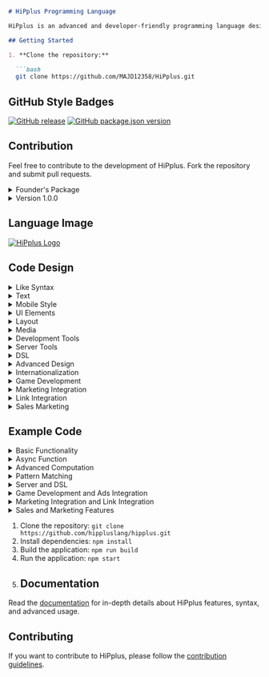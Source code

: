  ```markdown
# HiPplus Programming Language

HiPplus is an advanced and developer-friendly programming language designed for concurrent and functional development.

## Getting Started

1. **Clone the repository:**

   ```bash
   git clone https://github.com/MAJD12358/HiPplus.git
   ```

## GitHub Style Badges

[![GitHub release](https://img.shields.io/github/release/MAJD12358/HiPplus.svg)](https://github.com/MAJD12358/HiPplus/releases)
[![GitHub package.json version](https://img.shields.io/github/package-json/v/MAJD12358/HiPplus.svg)](https://github.com/MAJD12358/HiPplus)

## Contribution

Feel free to contribute to the development of HiPplus. Fork the repository and submit pull requests.

<details>
<summary>Founder's Package</summary>

- [![HiPplus Founder's Package](https://img.shields.io/badge/HiPplus-Founder's%20Package-blue)](https://github.com/MAJD12358/HiPplus/packages/123456)
  - Advanced features for concurrent and functional programming.
</details>

<details>
<summary>Version 1.0.0</summary>

- [![HiPplus v1.0.0](https://img.shields.io/badge/HiPplus-v1.0.0-green)](https://github.com/MAJD12358/HiPplus/releases/tag/v1.0.0)
  - Initial release.
</details>

## Language Image

[![HiPplus Logo](https://example.com/hipplus-logo.png)](https://example.com/hipplus-logo.png)

## Code Design

<details>
<summary>Like Syntax</summary>

```hip+
// &LikeSyntax#
+
    <Paradigm#>: ["Functional", "Concurrent", "Generative", "GameDevelopment", "QuantumComputing", "MarketingIntegration", "LinkIntegration"],
    <MemoryManagement#>: "Automatic",
    <ConcurrencyModel#>: "Async/Await",
    <Colors>: {
        <Primary#>: "#3498db",
        <Secondary#>: "#2ecc71",
        <Background#>: "#ecf0f1",
        <Text#>: "#333",
        <Accent#>: "#e74c3c",
        <Link#>: "#3498db"
    },
    <Typography>: {
        <FontFamily#>: "Inter",
        <FontSize#>: {
            <Heading1#>: "2.5rem",
            <Heading2#>: "2rem",
            <Heading3#>: "1.5rem",
            <Body#>: "1rem"
        },
        <FontWeight#>: {
            <Regular#>: "400",
            <Bold#>: "700"
        }
    },
    <Alignment#>: {
        <Vertical#>: ["Top", "Center", "Bottom"],
        <Horizontal#>: ["Left", "Center", "Right"]
    },
    <Body#>: {
        <Background#>: "#fff",
        <Margin#>: "0",
        <Padding#>: "20px",
        <Border#>: "1px solid #ddd",
        <BorderRadius#>: "8px"
    },
    <Head#>: {
        <Background#>: "#eee",
        <Margin#>: "0",
        <Padding#>: "20px",
        <Border#>: "1px solid #ddd",
        <BorderRadius#>: "8px"
    },
    <Effects#>: {
        <Shadows#>: "box-shadow: 0 4px 8px rgba(0, 0, 0, 0.1)",
        <Transitions#>: "all 0.3s ease-in-out"
    },
    <ID#>: "uniqueID123",
    <AdvancedFeatures#>: ["Metaprogramming", "CodeAnalysis", "PatternMatching", "TypeInference", "IDEIntegration", "DSL", "Internationalization", "GameDevelopment", "MarketingIntegration", "LinkIntegration"],
    <Modifiers#>: ["Static", "Dynamic", "FutureProof"]
///
```

</details>

<details>
<summary>Text</summary>

```hip+
// &Text#
+
    <Description#>: "HiPplus empowers developers with advanced features for concurrent and functional programming, game development, seamless integration with marketing strategies, and the ability to link and interact with external resources.",
    <Website#>: "https://hippluslang.org"
///
```

</details>

<details>
<summary>Mobile Style</summary>

```hip+
// &MobileStyle#
+
    <Theme#>: "Dark",
    <Navigation#>: "Tab Bar",
    <Animations#>: "Smooth Transitions",
    <MobileTypography#>: {
        <FontFamily#>: "Inter",
        <FontSize#>: {
            <Heading1#>: "2rem",
            <Heading2#>: "1.8rem",
            <Heading3#>: "1.5rem",
            <Body#>: "1rem"
        },
        <FontWeight#>: {
            <Regular#>: "400",
            <Bold#>: "700"
        }
    },
    <MobileColors>: {
        <Primary#>: "#3498db",
        <Secondary#>: "#2ecc71",
        <Background#>: "#2c3e50",
        <Text#>: "#ecf0f1",
        <Accent#>: "#e74c3c",
        <Link#>: "#349

8db"
    }
///
```

</details>

<details>
<summary>UI Elements</summary>

```hip+
// &UIElements#
+
    <Buttons#>: ["Primary", "Secondary", "Floating"],
    <Forms#>: ["Input", "Checkbox", "Radio", "Dropdown"],
    <Alerts#>: ["Success", "Error", "Warning", "Info"],
    <Notifications#>: ["Toast", "Banner"],
    <GameElements#>: ["Sprite", "Animation", "CollisionDetection"],
    <MarketingElements#>: ["Ads", "SalesPromotions", "MarketingCampaigns"],
    <LinkElements#>: ["Hyperlink", "ExternalResource", "APIIntegration"]
///
```

</details>

<details>
<summary>Layout</summary>

```hip+
// &Layout#
+
    <GridSystem#>: "12-column",
    <Containers#>: ["Fixed", "Fluid"],
    <Flexbox#>: true,
    <Grid#>: true
///
```

</details>

<details>
<summary>Media</summary>

```hip+
// &Media#
+
    <Images#>: ["jpg", "png", "gif"],
    <Videos#>: ["mp4", "avi", "mkv"],
    <Files#>: ["zip", "apk", "ABB"]
///
```

</details>

<details>
<summary>Development Tools</summary>

```hip+
// &DevelopmentTools#
+
    <IDE#>: "HiPDevStudio",
    <Debugger#>: "HiPplusDebugger",
    <Profiler#>: "HiPplusProfiler",
    <PackageManager#>: "HiPplusPackageManager",
    <GameEngine#>: ["Unity", "Unreal", "Godot"]
///
```

</details>

<details>
<summary>Server Tools</summary>

```hip+
// &ServerTools#
+
    <ServerFramework#>: ["Express", "Koa", "Deno"],
    <DatabaseSupport#>: ["MongoDB", "MySQL", "PostgreSQL"],
    <RESTfulAPI#>: "HiPplusREST",
    <WebSocket#>: "HiPplusWebSocket"
///
```

</details>

<details>
<summary>DSL</summary>

```hip+
// &DSL#
+
    <DSLSupport#>: ["HTTP", "GraphQL", "CustomDSL"]
///
```

</details>

<details>
<summary>Advanced Design</summary>

```hip+
// &AdvancedDesign#
+
    <DarkMode#>: true,
    <Theming#>: true,
    <CustomStyles#>: true,
    <ResponsiveDesign#>: true,
    <DesignTokens#>: true
///
```

</details>

<details>
<summary>Internationalization</summary>

```hip+
// &Internationalization#
+
    <Languages#>: ["English", "Spanish", "French", "German"],
    <DefaultLanguage#>: "English"
///
```

</details>

<details>
<summary>Game Development</summary>

```hip+
// &GameDevelopment#
+
    <GamePhysics#>: true,
    <GameAudio#>: true,
    <AdsIntegration#>: true
///
```

</details>

<details>
<summary>Marketing Integration</summary>

```hip+
// &MarketingIntegration#
+
    <Analytics#>: true,
    <SalesTracking#>: true,
    <AdsPlatform#>: ["GoogleAds", "FacebookAds", "TwitterAds"]
///
```

</details>

<details>
<summary>Link Integration</summary>

```hip+
// &LinkIntegration#
+
    <Hyperlinking#>: true,
    <ExternalResourceIntegration#>: true,
    <APIIntegration#>: true,
    <LinkSyntax#>: true
///
```

</details>

<details>
<summary>Sales Marketing</summary>

```hip+
// &SalesMarketing#
+
    <SalesForceIntegration#>: true,
    <MarketingAutomation#>: true,
    <CustomerRelationshipManagement#>: true
///
```

</details>

</details>

## Example Code

<details>
<summary>Basic Functionality</summary>

```hip+
// Calculate factorial using recursion
<function# calculateFactorial(n#: int +): int> {
    if (n# <= 1 +) {
        return 1;
    } +else$ {
        return n# * calculateFactorial(n# - 1 +);
    }
}

// Example usage
<let# result#: int = calculateFactorial(5 +)>;
<print# "Factorial of 5: " + result#>;
```

</details>

<details>
<summary>Async Function</summary>

```hip+
// Async function example
<async# function fetchData(url#: string +): Promise<any>> {
    let response = await fetch(url# +);
    let data = await response.json +();
    return data;
}

// Example usage
<let# apiData#: Promise<any> = fetchData("https://api.example.com/data#" +)>;
apiData#.then(data => <print# "Fetched data: " + data#>);
```

</details>

<details>
<summary>Advanced Computation</summary>

```hip+
// Advanced computation function
<function# advancedCompute(input#: int, callback#: (result#: int) => void +)> {
    // Perform complex computation
    let result = input# * 2;

    // Invoke callback function with the result
    callback#(result);
}

// Example usage
<advancedCompute(10 +, result => <print# "Advanced computation result: " + result#>)>;
```

</details>

<details>
<summary>Pattern Matching</summary>

```hip+
// Pattern matching function
<function# patternMatch(value#: any): string> {
    <match# value# {
        <case# 1 => "One">
        <case# "hello" => "Greeting">
        <case# _ => "Other">
    }>
}

// Example usage
<let# patternResult#: string = patternMatch("hello" +)>;
<print# "Pattern matching result: " + patternResult#>;
```

</details>

<details>
<summary>Server and DSL</summary>

```hip+
// Server creation function
<function# createServer(filename#: string, framework#: string, database#: string +)> {
    // Create server file with specified framework and database
    <writeFile# filename# "import " + framework# + ";\nimport " + database# + ";\n// Your server logic here.">
}

// DSL function
<function# generateDSL(dslType#: string, endpoint#: string, actions#: string[] +)> {
    // Generate DSL code based on specified type, endpoint, and actions
    <writeFile# dslType# + ".dsl" "endpoint " + endpoint# + " {\n" + actions#.map(action => "  " + action# + ";\n").join("") + "}">
}

// Example usage
<createServer("server.hp" +, "Express" +, "MongoDB" +)>;
<generateDSL("HTTP" +, "/api" +, ["GET", "POST", "PUT", "DELETE"] +)>;
```

</details>

<details>


<summary>Game Development and Ads Integration</summary>

```hip+
// Example of game development features
<let# gameScore#: int = 1000 +>;
<print# "Current game score: " + gameScore#>;

// Example of ads integration
<let# adProvider#: string = "AdMob" +>;
<print# "Ads provided by: " + adProvider#>;
```

</details>

<details>
<summary>Marketing Integration and Link Integration</summary>

```hip+
// Example of marketing integration
<let# analyticsEnabled#: boolean = true +>;
<print# "Analytics enabled: " + analyticsEnabled#>;

<let# salesTrackingEnabled#: boolean = true +>;
<print# "Sales tracking enabled: " + salesTrackingEnabled#>;

<let# adsPlatform#: string[] = ["GoogleAds", "FacebookAds", "TwitterAds"] +>;
<print# "Ads platforms: " + adsPlatform#>;

// Example of link integration
<let# hyperlink#: string = "https://example.com" +>;
<print# "Hyperlink: " + hyperlink#>;

<let# externalResource#: string = "https://external-resource.com" +>;
<print# "External Resource: " + externalResource#>;

<let# apiEndpoint#: string = "https://api.integration.com" +>;
<print# "API Integration Endpoint: " + apiEndpoint#>;
```

</details>

<details>
<summary>Sales and Marketing Features</summary>

```hip+
// Example of sales and marketing features
<let# salesForceIntegration#: boolean = true +>;
<print# "SalesForce Integration: " + salesForceIntegration#>;

<let# marketingAutomation#: boolean = true +>;
<print# "Marketing Automation: " + marketingAutomation#>;

<let# customerRelationshipManagement#: boolean = true +>;
<print# "Customer Relationship Management: " + customerRelationshipManagement#>;
```

</details>
 
1. Clone the repository: `git clone https://github.com/hippluslang/hipplus.git`
2. Install dependencies: `npm install`
3. Build the application: `npm run build`
4. Run the application: `npm start`
5. ## Documentation
Read the [documentation](DOCS.md) for in-depth details about HiPplus features, syntax, and advanced usage.

## Contributing
If you want to contribute to HiPplus, please follow the [contribution guidelines](CONTRIBUTING.md).
